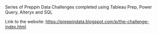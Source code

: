 Series of Preppin Data Challenges completed using Tableau Prep, Power Query, Alteryx and SQL

Link to the website: https://preppindata.blogspot.com/p/the-challenge-index.html
